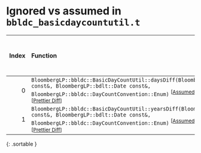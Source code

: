 # Ignored vs assumed in `bbldc_basicdaycountutil.t`

<script src="../sorttable.js"></script>

|   Index | Function                                                                                                                                                                                                                                                                        |   Difference in number of lines |   Function size difference in bytes |   Number of lines in assumed build | Number of bytes in assumed build   |   Number of lines in ignored build | Number of bytes in ignored build   |
|--------:|:--------------------------------------------------------------------------------------------------------------------------------------------------------------------------------------------------------------------------------------------------------------------------------|--------------------------------:|------------------------------------:|-----------------------------------:|:-----------------------------------|-----------------------------------:|:-----------------------------------|
|       0 | `BloombergLP::bbldc::BasicDayCountUtil::daysDiff(BloombergLP::bdlt::Date const&, BloombergLP::bdlt::Date const&, BloombergLP::bbldc::DayCountConvention::Enum)` <sup>\[[Assumed](0-assume)\], \[[Ignored](0-none)\], \[[Diff](0.diff.html)\], \[[Prettier Diff](0-diff.html)\]  |                              -3 |                                 -16 |                                 64 | 4,208,544                          |                                 80 | 4,208,544                          |
|       1 | `BloombergLP::bbldc::BasicDayCountUtil::yearsDiff(BloombergLP::bdlt::Date const&, BloombergLP::bdlt::Date const&, BloombergLP::bbldc::DayCountConvention::Enum)` <sup>\[[Assumed](1-assume)\], \[[Ignored](1-none)\], \[[Diff](1.diff.html)\], \[[Prettier Diff](1-diff.html)\] |                              -4 |                                 -16 |                                240 | 4,208,640                          |                                256 | 4,208,656                          |
{: .sortable }
